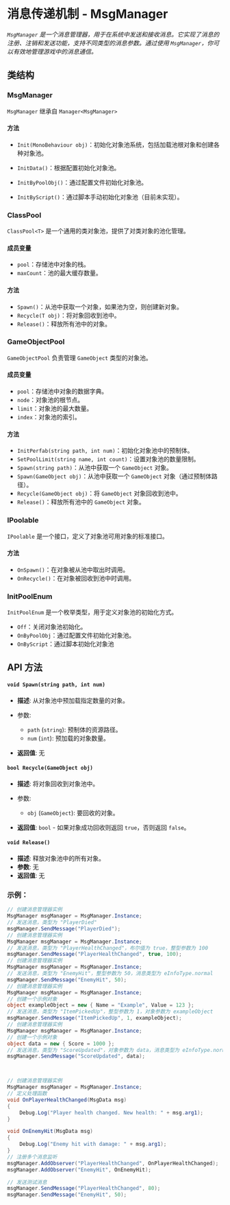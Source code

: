 

# **消息传递机制 - MsgManager**



*`MsgManager` 是一个消息管理器，用于在系统中发送和接收消息。它实现了消息的注册、注销和发送功能，支持不同类型的消息参数。通过使用 `MsgManager`，你可以有效地管理游戏中的消息通信。*



## 类结构

### MsgManager

`MsgManager` 继承自 `Manager<MsgManager>`

#### 方法

- `Init(MonoBehaviour obj)`：初始化对象池系统，包括加载池根对象和创建各种对象池。

- `InitData()`：根据配置初始化对象池。

- `InitByPoolObj()`：通过配置文件初始化对象池。

- `InitByScript()`：通过脚本手动初始化对象池（目前未实现）。

  

### ClassPool<T>

`ClassPool<T>` 是一个通用的类对象池，提供了对类对象的池化管理。

#### 成员变量

- `pool`：存储池中对象的栈。
- `maxCount`：池的最大缓存数量。

#### 方法

- `Spawn()`：从池中获取一个对象，如果池为空，则创建新对象。
- `Recycle(T obj)`：将对象回收到池中。
- `Release()`：释放所有池中的对象。





### GameObjectPool

`GameObjectPool` 负责管理 `GameObject` 类型的对象池。

#### 成员变量

- `pool`：存储池中对象的数据字典。
- `node`：对象池的根节点。
- `limit`：对象池的最大数量。
- `index`：对象池的索引。

#### 方法

- `InitPerfab(string path, int num)`：初始化对象池中的预制体。
- `SetPoolLimit(string name, int count)`：设置对象池的数量限制。
- `Spawn(string path)`：从池中获取一个 `GameObject` 对象。
- `Spawn(GameObject obj)`：从池中获取一个 `GameObject` 对象（通过预制体路径）。
- `Recycle(GameObject obj)`：将 `GameObject` 对象回收到池中。
- `Release()`：释放所有池中的 `GameObject` 对象。

### IPoolable

`IPoolable` 是一个接口，定义了对象池可用对象的标准接口。

#### 方法

- `OnSpawn()`：在对象被从池中取出时调用。
- `OnRecycle()`：在对象被回收到池中时调用。

### InitPoolEnum

`InitPoolEnum` 是一个枚举类型，用于定义对象池的初始化方式。

- `Off`：关闭对象池初始化。
- `OnByPoolObj`：通过配置文件初始化对象池。
- `OnByScript`：通过脚本初始化对象池



## API 方法

#### `void Spawn(string path, int num)`

- **描述**: 从对象池中预加载指定数量的对象。

- 参数:

  - `path` (`string`): 预制体的资源路径。
  - `num` (`int`): 预加载的对象数量。
  
- **返回值**: 无



#### `bool Recycle(GameObject obj)`

- **描述**: 将对象回收到对象池中。

- 参数:

  - `obj` (`GameObject`): 要回收的对象。

- **返回值**: `bool` - 如果对象成功回收则返回 `true`，否则返回 `false`。

#### `void Release()`

- **描述**: 释放对象池中的所有对象。
- **参数**: 无
- **返回值**: 无

### 示例：

```c#
// 创建消息管理器实例
MsgManager msgManager = MsgManager.Instance;
// 发送消息，类型为 "PlayerDied"
msgManager.SendMessage("PlayerDied");
// 创建消息管理器实例
MsgManager msgManager = MsgManager.Instance;
// 发送消息，类型为 "PlayerHealthChanged"，布尔值为 true，整型参数为 100
msgManager.SendMessage("PlayerHealthChanged", true, 100);
// 创建消息管理器实例
MsgManager msgManager = MsgManager.Instance;
// 发送消息，类型为 "EnemyHit"，整型参数为 50，消息类型为 eInfoType.normal
msgManager.SendMessage("EnemyHit", 50);
// 创建消息管理器实例
MsgManager msgManager = MsgManager.Instance;
// 创建一个示例对象
object exampleObject = new { Name = "Example", Value = 123 };
// 发送消息，类型为 "ItemPickedUp"，整型参数为 1，对象参数为 exampleObject
msgManager.SendMessage("ItemPickedUp", 1, exampleObject);
// 创建消息管理器实例
MsgManager msgManager = MsgManager.Instance;
// 创建一个示例对象
object data = new { Score = 1000 };
// 发送消息，类型为 "ScoreUpdated"，对象参数为 data，消息类型为 eInfoType.normal
msgManager.SendMessage("ScoreUpdated", data);



// 创建消息管理器实例
MsgManager msgManager = MsgManager.Instance;
// 定义处理函数
void OnPlayerHealthChanged(MsgData msg)
{
    Debug.Log("Player health changed. New health: " + msg.arg1);
}

void OnEnemyHit(MsgData msg)
{
    Debug.Log("Enemy hit with damage: " + msg.arg1);
}
// 注册多个消息监听
msgManager.AddObserver("PlayerHealthChanged", OnPlayerHealthChanged);
msgManager.AddObserver("EnemyHit", OnEnemyHit);

// 发送测试消息
msgManager.SendMessage("PlayerHealthChanged", 80);
msgManager.SendMessage("EnemyHit", 50);
```



